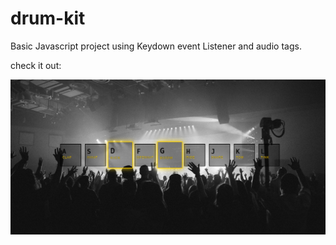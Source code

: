 # drum-kit

Basic Javascript project using Keydown event Listener and audio tags.

check it out:

![Image of site](https://github.com/divinenaman/drum-kit/blob/master/img.png)
